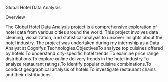 Global Hotel Data Analysis

Overview

The Global Hotel Data Analysis project is a comprehensive exploration of hotel data from various cities around the world. This project involves data cleaning, visualization, and statistical analysis to uncover insights about the hotel industry. The project was undertaken during my internship as a Data Analyst at Cognifyz Technologies.ObjectivesTo analyze top cuisines offered by hotels.To understand city-specific hotel trends.To examine price range distributions.To explore online delivery trends in the hotel industry.To analyze restaurant ratings.To identify popular cuisine combinations.To conduct geographical analysis of hotels.To investigate restaurant chains and their distributions.